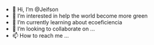 - 👋 Hi, I’m @Jeifson
- 👀 I’m interested in help the world become more green
- 🌱 I’m currently learning about ecoeficiencia
- 💞️ I’m looking to collaborate on ...
- 📫 How to reach me ...

<!---
Jeifson/Jeifson is a ✨ special ✨ repository because its `README.md` (this file) appears on your GitHub profile.
You can click the Preview link to take a look at your changes.
--->
